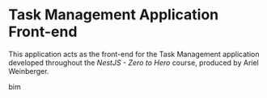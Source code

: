 # Task Management Application Front-end

This application acts as the front-end for the Task Management application developed throughout the _NestJS - Zero to Hero_ course, produced by Ariel Weinberger.

bim
